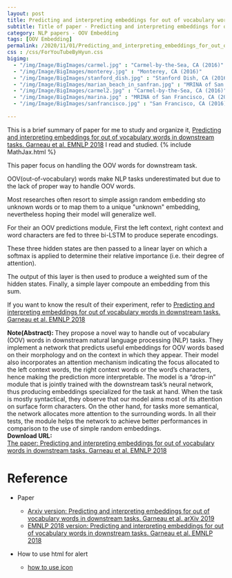 ```yaml
---
layout: post
title: Predicting and interpreting embeddings for out of vocabulary words in downstream tasks. Garneau et al. EMNLP. 2018.
subtitle: Title of paper - Predicting and interpreting embeddings for out of vocabulary words in downstream tasks. Garneau et al. EMNLP. 2018.
category: NLP papers - OOV Embedding
tags: [OOV Embedding]
permalink: /2020/11/01/Predicting_and_interpreting_embeddings_for_out_of_vocabulary_words_in_downstream_tasks/
css : /css/ForYouTubeByHyun.css
bigimg: 
  - "/img/Image/BigImages/carmel.jpg" : "Carmel-by-the-Sea, CA (2016)"
  - "/img/Image/BigImages/monterey.jpg" : "Monterey, CA (2016)"
  - "/img/Image/BigImages/stanford_dish.jpg" : "Stanford Dish, CA (2016)"
  - "/img/Image/BigImages/marian_beach_in_sanfran.jpg" : "MRINA of San Francisco, CA (2016)"
  - "/img/Image/BigImages/carmel2.jpg" : "Carmel-by-the-Sea, CA (2016)"
  - "/img/Image/BigImages/marina.jpg" : "MRINA of San Francisco, CA (2016)"
  - "/img/Image/BigImages/sanfrancisco.jpg" : "San Francisco, CA (2016)"
  
---
```


This is a brief summary of paper for me to study and organize it, [Predicting and interpreting embeddings for out of vocabulary words in downstream tasks. Garneau et al. EMNLP 2018](https://www.aclweb.org/anthology/W18-5439/) I read and studied. 
{% include MathJax.html %}

This paper focus on handling the OOV words for downstream task. 

OOV(out-of-vocabulary) words make NLP tasks underestimated but due to the lack of proper way to handle OOV words. 

Most researches often resort to simple assign random embedding sto unknown words or to map them to a unique "unknown" embedding, nevertheless hoping their model will generalize well.

For their an OOV predictions module, First the left context, right context and word characters are fed to three bi-LSTM to produce seperate encodings. 

These three hidden states are then passed to a linear layer on which a softmax is applied to determine their relative importance (i.e. their degree of attention). 

The output of this layer is then used to produce a weighted sum of the hidden states. Finally, a simple layer compoute an embedding from this sum.

If you want to know the result of their experiment, refer to [Predicting and interpreting embeddings for out of vocabulary words in downstream tasks. Garneau et al. EMNLP 2018](https://www.aclweb.org/anthology/W18-5439/)

<div class="alert alert-info" role="alert"><i class="fa fa-info-circle"></i> <b>Note(Abstract): </b>
They propose a novel way to handle out of vocabulary (OOV) words in downstream natural language processing (NLP) tasks. They implement a network that predicts useful embeddings for OOV words based on their morphology and on the context in which they appear. Their model also incorporates an attention mechanism indicating the focus allocated to the left context words, the right context words or the word’s characters, hence making the prediction more interpretable. The model is a “drop-in” module that is jointly trained with the downstream task’s neural network, thus producing embeddings specialized for the task at hand. When the task is mostly syntactical, they observe that our model aims most of its attention on surface form characters. On the other hand, for tasks more semantical, the network allocates more attention to the surrounding words. In all their tests, the module helps the network to achieve better performances in comparison to the use of simple random embeddings.
</div>
    
<div class="alert alert-success" role="alert"><i class="fa fa-paperclip fa-lg"></i> <b>Download URL: </b><br>
  <a href="https://www.aclweb.org/anthology/W18-5439/">The paper: Predicting and interpreting embeddings for out of vocabulary words in downstream tasks. Garneau et al. EMNLP 2018</a>
</div>

# Reference 

- Paper 
  - [Arxiv version: Predicting and interpreting embeddings for out of vocabulary words in downstream tasks. Garneau et al. arXiv 2019](https://arxiv.org/abs/1903.00724)
  - [EMNLP 2018 version: Predicting and interpreting embeddings for out of vocabulary words in downstream tasks. Garneau et al. EMNLP 2018](https://www.aclweb.org/anthology/W18-5439/)
  
- How to use html for alert
  - [how to use icon](http://idratherbewriting.com/documentation-theme-jekyll/mydoc_icons.html)
    


